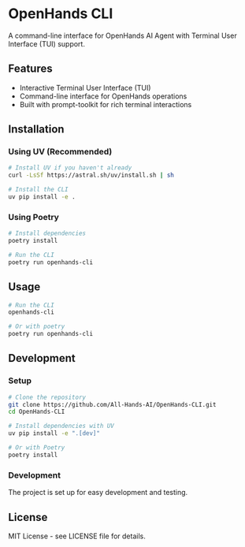 # OpenHands CLI

A command-line interface for OpenHands AI Agent with Terminal User Interface (TUI) support.

## Features

- Interactive Terminal User Interface (TUI)
- Command-line interface for OpenHands operations
- Built with prompt-toolkit for rich terminal interactions

## Installation

### Using UV (Recommended)

```bash
# Install UV if you haven't already
curl -LsSf https://astral.sh/uv/install.sh | sh

# Install the CLI
uv pip install -e .
```

### Using Poetry

```bash
# Install dependencies
poetry install

# Run the CLI
poetry run openhands-cli
```

## Usage

```bash
# Run the CLI
openhands-cli

# Or with poetry
poetry run openhands-cli
```

## Development

### Setup

```bash
# Clone the repository
git clone https://github.com/All-Hands-AI/OpenHands-CLI.git
cd OpenHands-CLI

# Install dependencies with UV
uv pip install -e ".[dev]"

# Or with Poetry
poetry install
```

### Development

The project is set up for easy development and testing.

## License

MIT License - see LICENSE file for details.